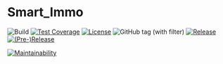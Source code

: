 # Smart_Immo

![Build](https://github.com/FFN-Team/Smart_Immo/actions/workflows/github-actions-maven.yml/badge.svg)
[![Test Coverage](https://api.codeclimate.com/v1/badges/a0cb328c06615e126de9/test_coverage)](https://codeclimate.com/repos/6526cea126b84700f171f099/test_coverage) [![License](https://img.shields.io/github/license/FFN-Team/Smart_Immo.svg?style=flat-square)](LICENSE) ![GitHub tag (with filter)](https://img.shields.io/github/v/tag/FFN-Team/Smart_Immo) [![Release](https://img.shields.io/github/release/FFN-Team/Smart_Immo.svg?style=flat-square)](build.gradle) [![(Pre-)Release](https://img.shields.io/github/release/FFN-Team/Smart_Immo/all.svg?label=(pre-)release&style=flat-square)](build.gradle)
<br/>

[![Maintainability](https://api.codeclimate.com/v1/badges/a0cb328c06615e126de9/maintainability)](https://codeclimate.com/repos/6526cea126b84700f171f099/maintainability)
